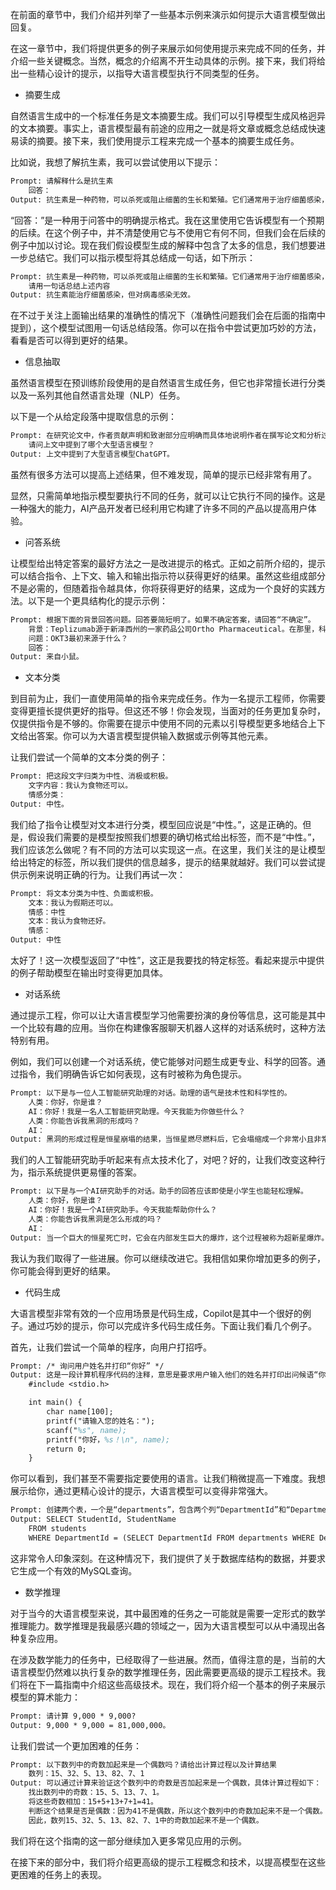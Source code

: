 在前面的章节中，我们介绍并列举了一些基本示例来演示如何提示大语言模型做出回复。

在这一章节中，我们将提供更多的例子来展示如何使用提示来完成不同的任务，并介绍一些关键概念。当然，概念的介绍离不开生动具体的示例。接下来，我们将给出一些精心设计的提示，以指导大语言模型执行不同类型的任务。

- 摘要生成

自然语言生成中的一个标准任务是文本摘要生成。我们可以引导模型生成风格迥异的文本摘要。事实上，语言模型最有前途的应用之一就是将文章或概念总结成快速易读的摘要。接下来，我们使用提示工程来完成一个基本的摘要生成任务。

比如说，我想了解抗生素，我可以尝试使用以下提示：

```latex
Prompt: 请解释什么是抗生素
	回答：
Output: 抗生素是一种药物，可以杀死或阻止细菌的生长和繁殖。它们通常用于治疗细菌感染，如肺炎、膀胱炎和皮肤感染等。但是，抗生素对病毒感染是无效的，例如感冒和流感等病毒性感染。
```

“回答：”是一种用于问答中的明确提示格式。我在这里使用它告诉模型有一个预期的后续。在这个例子中，并不清楚使用它与不使用它有何不同，但我们会在后续的例子中加以讨论。现在我们假设模型生成的解释中包含了太多的信息，我们想要进一步总结它。我们可以指示模型将其总结成一句话，如下所示：

```latex
Prompt: 抗生素是一种药物，可以杀死或阻止细菌的生长和繁殖。它们通常用于治疗细菌感染，如肺炎、膀胱炎和皮肤感染等。但是，抗生素对病毒感染是无效的，例如感冒和流感等病毒性感染。
	请用一句话总结上述内容
Output: 抗生素能治疗细菌感染，但对病毒感染无效。
```

在不过于关注上面输出结果的准确性的情况下（准确性问题我们会在后面的指南中提到），这个模型试图用一句话总结段落。你可以在指令中尝试更加巧妙的方法，看看是否可以得到更好的结果。

- 信息抽取

虽然语言模型在预训练阶段使用的是自然语言生成任务，但它也非常擅长进行分类以及一系列其他自然语言处理（NLP）任务。

以下是一个从给定段落中提取信息的示例：

```latex
Prompt: 在研究论文中，作者贡献声明和致谢部分应明确而具体地说明作者在撰写论文和分析过程中是否使用了人工智能技术，如ChatGPT，以及使用了哪些语言模型。这将提醒编辑和审稿人更仔细地审查论文，以避免潜在的偏见、不准确和不当的引用来源。同样，科学期刊在选择提交的论文时，也应公开透明地说明他们使用了哪些语言模型。
	请问上文中提到了哪个大型语言模型？
Output: 上文中提到了大型语言模型ChatGPT。
```

虽然有很多方法可以提高上述结果，但不难发现，简单的提示已经非常有用了。

显然，只需简单地指示模型要执行不同的任务，就可以让它执行不同的操作。这是一种强大的能力，AI产品开发者已经利用它构建了许多不同的产品以提高用户体验。

- 问答系统

让模型给出特定答案的最好方法之一是改进提示的格式。正如之前所介绍的，提示可以结合指令、上下文、输入和输出指示符以获得更好的结果。虽然这些组成部分不是必需的，但随着指令越具体，你将获得更好的结果，这成为一个良好的实践方法。以下是一个更具结构化的提示示例：

```latex
Prompt: 根据下面的背景回答问题。回答要简短明了。如果不确定答案，请回答“不确定”。
	背景：Teplizumab源于新泽西州的一家药品公司Ortho Pharmaceutical。在那里，科学家们产生了一种名为OKT3的抗体的早期版本。这种分子最初来自小鼠，能够结合到T细胞表面并限制它们的杀伤能力。1986年，它被批准用于帮助预防肾移植后的器官排斥，成为第一种允许人类使用的治疗性抗体。
	问题：OKT3最初来源于什么？
	回答：
Output: 来自小鼠。
```

- 文本分类

到目前为止，我们一直使用简单的指令来完成任务。作为一名提示工程师，你需要变得更擅长提供更好的指导。但这还不够！你会发现，当面对的任务更加复杂时，仅提供指令是不够的。你需要在提示中使用不同的元素以引导模型更多地结合上下文给出答案。你可以为大语言模型提供输入数据或示例等其他元素。

让我们尝试一个简单的文本分类的例子：

```latex
Prompt: 把这段文字归类为中性、消极或积极。
	文字内容：我认为食物还可以。
	情感分类：
Output: 中性。
```

我们给了指令让模型对文本进行分类，模型回应说是“中性。”，这是正确的。但是，假设我们需要的是模型按照我们想要的确切格式给出标签，而不是“中性。”，我们应该怎么做呢？有不同的方法可以实现这一点。在这里，我们关注的是让模型给出特定的标签，所以我们提供的信息越多，提示的结果就越好。我们可以尝试提供示例来说明正确的行为。让我们再试一次：

```latex
Prompt: 将文本分类为中性、负面或积极。
	文本：我认为假期还可以。
	情感：中性
	文本：我认为食物还好。
	情感：
Output: 中性
```

太好了！这一次模型返回了“中性”，这正是我要找的特定标签。看起来提示中提供的例子帮助模型在输出时变得更加具体。

- 对话系统

通过提示工程，你可以让大语言模型学习他需要扮演的身份等信息，这可能是其中一个比较有趣的应用。当你在构建像客服聊天机器人这样的对话系统时，这种方法特别有用。

例如，我们可以创建一个对话系统，使它能够对问题生成更专业、科学的回答。通过指令，我们明确告诉它如何表现，这有时被称为角色提示。

```latex
Prompt: 以下是与一位人工智能研究助理的对话。助理的语气是技术性和科学性的。
	人类：你好，你是谁？
	AI：你好！我是一名人工智能研究助理。今天我能为你做些什么？
	人类：你能告诉我黑洞的形成吗？
	AI：
Output: 黑洞的形成过程是恒星崩塌的结果，当恒星燃尽燃料后，它会塌缩成一个非常小且非常密集的区域，形成一个非常强大的引力场，这就是黑洞的本质。
```

我们的人工智能研究助手听起来有点太技术化了，对吧？好的，让我们改变这种行为，指示系统提供更易懂的答案。

```latex
Prompt: 以下是与一个AI研究助手的对话。助手的回答应该即使是小学生也能轻松理解。
	人类：你好，你是谁？
	AI：你好！我是一个AI研究助手。今天我能帮助你什么？
	人类：你能告诉我黑洞是怎么形成的吗？
	AI：
Output: 当一个巨大的恒星死亡时，它会在内部发生巨大的爆炸，这个过程被称为超新星爆炸。如果这个恒星质量足够大，它的残余物会坍缩成一个密度极高、引力极强的天体，即黑洞。
```

我认为我们取得了一些进展。你可以继续改进它。我相信如果你增加更多的例子，你可能会得到更好的结果。

- 代码生成

大语言模型非常有效的一个应用场景是代码生成，Copilot是其中一个很好的例子。通过巧妙的提示，你可以完成许多代码生成任务。下面让我们看几个例子。

首先，让我们尝试一个简单的程序，向用户打招呼。

```latex
Prompt: /* 询问用户姓名并打印“你好” */
Output: 这是一段计算机程序代码的注释，意思是要求用户输入他们的姓名并打印出问候语“你好”。
	#include <stdio.h>

	int main() {
	    char name[100];
	    printf("请输入您的姓名：");
	    scanf("%s", name);
	    printf("你好，%s！\n", name);
	    return 0;
	}
```

你可以看到，我们甚至不需要指定要使用的语言。让我们稍微提高一下难度。我想展示给你，通过更精心设计的提示，大语言模型可以变得非常强大。

```latex
Prompt: 创建两个表，一个是“departments”，包含两个列“DepartmentId”和“DepartmentName”，另一个是“students”，包含三个列“DepartmentId”、“StudentId”和“StudentName”。编写一个MySQL查询，来获取计算机科学系所有学生的信息。
Output: SELECT StudentId, StudentName
	FROM students
	WHERE DepartmentId = (SELECT DepartmentId FROM departments WHERE DepartmentName = '计算机科学系');
```

这非常令人印象深刻。在这种情况下，我们提供了关于数据库结构的数据，并要求它生成一个有效的MySQL查询。

- 数学推理

对于当今的大语言模型来说，其中最困难的任务之一可能就是需要一定形式的数学推理能力。数学推理是我最感兴趣的领域之一，因为大语言模型可以从中涌现出各种复杂应用。

在涉及数学能力的任务中，已经取得了一些进展。然而，值得注意的是，当前的大语言模型仍然难以执行复杂的数学推理任务，因此需要更高级的提示工程技术。我们将在下一篇指南中介绍这些高级技术。现在，我们将介绍一个基本的例子来展示模型的算术能力：

```latex
Prompt: 请计算 9,000 * 9,000?
Output: 9,000 * 9,000 = 81,000,000。
```

让我们尝试一个更加困难的任务：

```latex
Prompt: 以下数列中的奇数加起来是一个偶数吗？请给出计算过程以及计算结果
	数列：15、32、5、13、82、7、1
Output: 可以通过计算来验证这个数列中的奇数是否加起来是一个偶数，具体计算过程如下：
	找出数列中的奇数：15、5、13、7、1。
	将这些奇数相加：15+5+13+7+1=41。
	判断这个结果是否是偶数：因为41不是偶数，所以这个数列中的奇数加起来不是一个偶数。
	因此，数列15、32、5、13、82、7、1中的奇数加起来不是一个偶数。
```

我们将在这个指南的这一部分继续加入更多常见应用的示例。

在接下来的部分中，我们将介绍更高级的提示工程概念和技术，以提高模型在这些更困难的任务上的表现。

